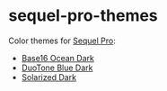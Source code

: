 # sequel-pro-themes

Color themes for [Sequel Pro](http://www.sequelpro.com/):

* [Base16 Ocean Dark](https://chriskempson.github.io/base16/#ocean)
* [DuoTone Blue Dark](https://github.com/smlombardi/duotone-blue-dark)
* [Solarized Dark](http://ethanschoonover.com/solarized)
